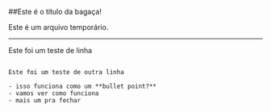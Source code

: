 ##Este é o título da bagaça!

Este é um arquivo temporário. </br>

---

Este foi um teste de linha

```

Este foi um teste de outra linha

- isso funciona como um **bullet point?**
- vamos ver como funciona
- mais um pra fechar